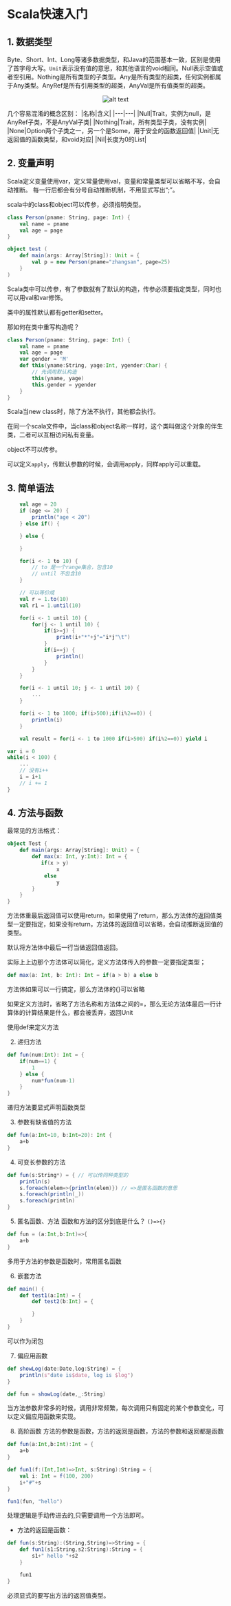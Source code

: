 # Scala快速入门


## 1. 数据类型
Byte、Short、Int、Long等诸多数据类型，和Java的范围基本一致，区别是使用了首字母大写。`Unit`表示没有值的意思，和其他语言的void相同。Null表示空值或者空引用。Nothing是所有类型的子类型。Any是所有类型的超类，任何实例都属于Any类型。AnyRef是所有引用类型的超类，AnyVal是所有值类型的超类。

<p align="center">
  <img src="./image/02_1.png" alt="alt text" />
</p>

几个容易混淆的概念区别：
|名称|含义|
|---|---|
|Null|Trait，实例为null，是AnyRef子类，不是AnyVal子类|
|Nothing|Trait，所有类型子类，没有实例|
|None|Option两个子类之一，另一个是Some，用于安全的函数返回值|
|Unit|无返回值的函数类型，和void对应|
|Nil|长度为0的List|


## 2. 变量声明
Scala定义变量使用var，定义常量使用val，变量和常量类型可以省略不写，会自动推断。
每一行后都会有分号自动推断机制，不用显式写出“;”。


scala中的class和object可以传参，必须指明类型。
```scala
class Person(pname: String, page: Int) {
    val name = pname
    val age = page
}

object test (
    def main(args: Array[String]): Unit = {
        val p = new Person(pname="zhangsan", page=25)
    }
)
```

Scala类中可以传参，有了参数就有了默认的构造，传参必须要指定类型，同时也可以用val和var修饰。

类中的属性默认都有getter和setter。

那如何在类中重写构造呢？
```scala
class Person(pname: String, page: Int) {
    val name = pname
    val age = page
    var gender = 'M'
    def this(yname:String, yage:Int, ygender:Char) {
        // 先调用默认构造
        this(yname, yage)
        this.gender = ygender
    }
}

```

Scala当new class时，除了方法不执行，其他都会执行。


在同一个scala文件中，当class和object名称一样时，这个类叫做这个对象的伴生类，二者可以互相访问私有变量。

object不可以传参。


可以定义`apply`，传默认参数的时候，会调用apply，同样apply可以重载。


## 3. 简单语法
```scala
    val age = 20
    if (age <= 20) {
        println("age < 20")
    } else if() {

    } else {

    }

    for(i <- 1 to 10) {
        // to 是一个range集合，包含10
        // until 不包含10
    }

    // 可以等价成
    val r = 1.to(10)
    val r1 = 1.until(10)

    for(i <- 1 until 10) {
        for(j <- 1 until 10) {
            if(i>=j) {
                print(i+"*"+j"="i*j"\t")
            }
            if(i==j) {
                println()
            }
        }
    }

    for(i <- 1 until 10; j <- 1 until 10) {
        ...
    }

    for(i <- 1 to 1000; if(i>500);if(i%2==0)) {
        println(i)
    }

    val result = for(i <- 1 to 1000 if(i>500) if(i%2==0)) yield i
```

```scala
var i = 0
while(i < 100) {
    ...
    // 没有i++
    i = i+1
    // i += 1
}

```

## 4. 方法与函数
最常见的方法格式：
```scala
object Test {
    def main(args: Array[String]: Unit) = {
        def max(x: Int, y:Int): Int = {
           if(x > y)
                x
            else 
                y
        }
    }
}
```
方法体重最后返回值可以使用return，如果使用了return，那么方法体的返回值类型一定要指定，如果没有return，方法体的返回值可以省略，会自动推断返回值的类型。

默认将方法体中最后一行当做返回值返回。

实际上上边那个方法体可以简化，定义方法体传入的参数一定要指定类型；

```scala
def max(a: Int, b: Int): Int = if(a > b) a else b
```

方法体如果可以一行搞定，那么方法体的{}可以省略

如果定义方法时，省略了方法名称和方法体之间的=，那么无论方法体最后一行计算体的计算结果是什么，都会被丢弃，返回Unit

使用def来定义方法

2. 递归方法
```scala
def fun(num:Int): Int = {
    if(num==1) {
        1
    } else {
        num*fun(num-1)
    }
}
```
递归方法要显式声明函数类型

3. 参数有缺省值的方法
```scala
def fun(a:Int=10, b:Int=20): Int {
    a+b
}
```


4. 可变长参数的方法
```scala
def fun(s:String*) = { // 可以传同种类型的
    println(s)
    s.foreach(elem=>{println(elem)}) // =>是匿名函数的意思
    s.foreach(println(_))
    s.foreach(println)
}
```


5. 匿名函数、方法
函数和方法的区分到底是什么？
`()=>{}`
```scala
def fun = (a:Int,b:Int)=>{
    a+b
}

```

多用于方法的参数是函数时，常用匿名函数

6. 嵌套方法

```scala
def main() {
    def test1(a:Int) = {
        def test2(b:Int) = {

        }
    }
}
```
可以作为闭包

7. 偏应用函数
```scala
def showLog(date:Date,log:String) = {
    println(s"date is$date, log is $log")
}

def fun = showLog(date,_:String)
```

当方法参数非常多的时候，调用非常频繁，每次调用只有固定的某个参数变化，可以定义偏应用函数来实现。

8. 高阶函数
方法的参数是函数，方法的返回是函数，方法的参数和返回都是函数
```scala
def fun(a:Int,b:Int):Int = {
    a+b
}

def fun1(f:(Int,Int)=>Int, s:String):String = {
    val i: Int = f(100, 200)
    i+"#"+s
}

fun1(fun, "hello")
```

处理逻辑是手动传进去的,只需要调用一个方法即可。


- 方法的返回是函数：
```scala
def fun(s:String):(String,String)=>String = {
    def fun1(s1:String,s2:String):String = {
        s1+" hello "+s2
    }

    fun1
}
```

必须显式的要写出方法的返回值类型。

